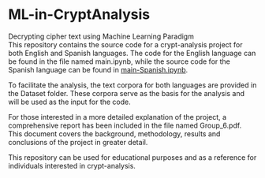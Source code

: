 # ML-in-CryptAnalysis
Decrypting cipher text using Machine Learning Paradigm <br />
This repository contains the source code for a crypt-analysis project for both English and Spanish languages. The code for the English language can be found in the file named main.ipynb, while the source code for the Spanish language can be found in [main-Spanish.ipynb](main-Spanish.ipynb). <br />

To facilitate the analysis, the text corpora for both languages are provided in the Dataset folder. These corpora serve as the basis for the analysis and will be used as the input for the code. <br />

For those interested in a more detailed explanation of the project, a comprehensive report has been included in the file named Group_6.pdf. This document covers the background, methodology, results and conclusions of the project in greater detail. <br />

This repository can be used for educational purposes and as a reference for individuals interested in crypt-analysis. <br />
